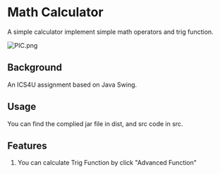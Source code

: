# Math Calculator
A simple calculator implement simple math operators and trig function.

![PIC.png](https://i.ibb.co/937xZxq/Calculator.png)

## Background

An ICS4U assignment based on Java Swing.

## Usage
You can find the complied jar file in dist, and src code in src.

## Features
1. You can calculate Trig Function by click "Advanced Function"
